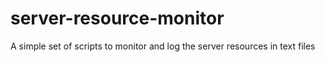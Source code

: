# server-resource-monitor
A simple set of scripts to monitor and log the server resources in text files
